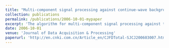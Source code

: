 ```yaml
---
title: "Multi-component signal processing against continue-wave background"
collection: publications
permalink: /publications/2006-10-01-mypaper
excerpt: 'The algorithm for multi-component signal processing against the background of linear frequency modulated continuous wave(LFMCW) in electronic reconnaissance is discussed.The pulse signals can be detected from the continue-wave background by analyzing every time slice of the short-time Fourier transform exerted on the received signal.By filtering the LFM pulse signals and remaining the component of the CW signal,the periodic time-frequency curve of LFMCW radar signal can be obtained.According to characters of the spectrum of the time-frequency curve,the main parameters of the LFMCW signal can be estimated.Then,by filtering LFMCW component from pulse signals,the parameters of the LFM pulse signals can be estimated by the relative algorithms.Simulation results indicate that the method can accurately estimate the parameters of LFMCW signals and LFM pulse signals.When SNR of the LFMCW signals is higher than(-8 dB) and its power is 6 dB lower compared with LFM pulse signals,the performance of the algorithm is stable and the precision is good.'
date: 2006-10-01
venue: 'Journal of Data Acquisition & Processing'
paperurl: 'http://en.cnki.com.cn/Article_en/CJFDTotal-SJCJ200603007.htm'
---
```



